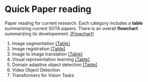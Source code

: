 # Quick Paper reading
Paper reading for current research. Each category includes a **table** summarizing current SOTA papers. There is an overall **flowchart** summarizing its developement. [[Flowchart]](https://voldemort108x.github.io/paper_reading/flowchart.html)
1. Image segmentation [[Table]](./image_segmentation/imageseg.md) 
2. Image registration [[Table]](./image_registration/imgreg.md) 
3. Image to image translation [[Table]](./image_to_image_translation/image_to_image_translation.md) 
4. Visual representation learning [[Table]](./visual_representation_learning/visrep.md) 
5. Domain adaptive object detection [[Table]](./domain_adaptive_object_detection/domain_adaptive_object_detection.md)
6. Video Object Detection
7. Transformers for Vision Tasks
